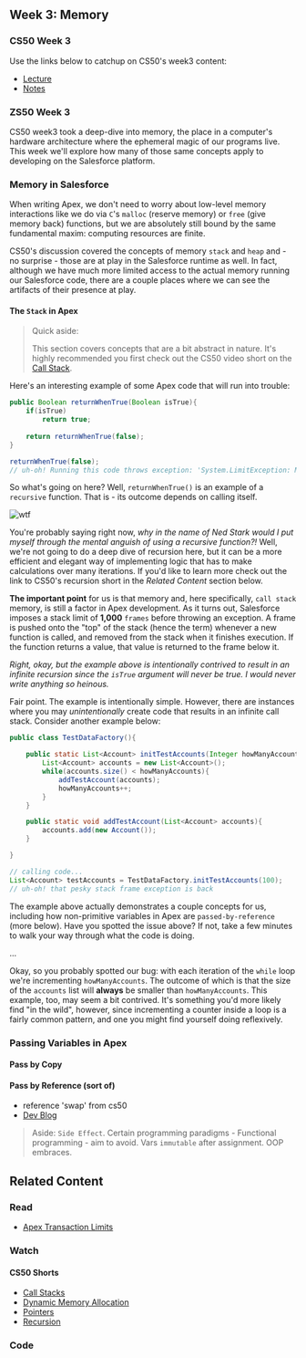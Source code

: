 ## Week 3: Memory

### CS50 Week 3
Use the links below to catchup on CS50's week3 content: 

- [Lecture](https://www.youtube.com/watch?v=cC9I3XxkZXw)
- [Notes](https://cs50.harvard.edu/college/weeks/3/notes/)

### ZS50 Week 3

CS50 week3 took a deep-dive into memory, the place in a computer's hardware architecture where the ephemeral magic of our programs live. This week we'll explore how many of those same concepts apply to developing on the Salesforce platform. 

### Memory in Salesforce

When writing Apex, we don't need to worry about low-level memory interactions like we do via `C`'s `malloc` (reserve memory) or `free` (give memory back) functions, but we are absolutely still bound by the same fundamental maxim: computing resources are finite. 

CS50's discussion covered the concepts of memory `stack` and `heap` and - no surprise - those are at play in the Salesforce runtime as well. In fact, although we have much more limited access to the actual memory running our Salesforce code, there are a couple places where we can see the artifacts of their presence at play.

#### The `Stack` in Apex

> Quick aside: 
> 
> This section covers concepts that are a bit abstract in nature. It's highly recommended you first check out the CS50 video short on the [Call Stack](https://www.youtube.com/embed/aCPkszeKRa4). 

Here's an interesting example of some Apex code that will run into trouble: 

```java
public Boolean returnWhenTrue(Boolean isTrue){
    if(isTrue)
        return true; 
    
    return returnWhenTrue(false); 
}

returnWhenTrue(false);
// uh-oh! Running this code throws exception: 'System.LimitException: Maximum stack depth reached: 1001'
```

So what's going on here? Well, `returnWhenTrue()` is an example of a `recursive` function. That is - its outcome depends on calling itself. 

![wtf](https://media.giphy.com/media/114U9jSRDkSWSk/giphy.gif)

You're probably saying right now, *why in the name of Ned Stark would I put myself through the mental anguish of using a recursive function?!* Well, we're not going to do a deep dive of recursion here, but it can be a more efficient and elegant way of implementing logic that has to make calculations over many iterations. If you'd like to learn more check out the link to CS50's recursion short in the *Related Content* section below.

**The important point** for us is that memory and, here specifically, `call stack` memory, is still a factor in Apex development. As it turns out, Salesforce imposes a stack limit of **1,000** `frames` before throwing an exception. A frame is pushed onto the "top" of the stack (hence the term) whenever a new function is called, and removed from the stack when it finishes execution. If the function returns a value, that value is returned to the frame below it. 

*Right, okay, but the example above is intentionally contrived to result in an infinite recursion since the `isTrue` argument will never be true. I would never write anything so heinous.*

Fair point. The example is intentionally simple. However, there are instances where you may *unintentionally* create code that results in an infinite call stack. Consider another example below: 

```java
public class TestDataFactory(){

    public static List<Account> initTestAccounts(Integer howManyAccounts){
        List<Account> accounts = new List<Account>(); 
        while(accounts.size() < howManyAccounts){
            addTestAccount(accounts); 
            howManyAccounts++;  
        }
    }

    public static void addTestAccount(List<Account> accounts){
        accounts.add(new Account()); 
    }

}

// calling code...
List<Account> testAccounts = TestDataFactory.initTestAccounts(100); 
// uh-oh! that pesky stack frame exception is back

```

The example above actually demonstrates a couple concepts for us, including how non-primitive variables in Apex are `passed-by-reference` (more below). Have you spotted the issue above? If not, take a few minutes to walk your way through what the code is doing.

...

Okay, so you probably spotted our bug: with each iteration of the `while` loop we're incrementing `howManyAccounts`. The outcome of which is that the size of the `accounts` list will **always** be smaller than `howManyAccounts`. This example, too, may seem a bit contrived. It's something you'd more likely find "in the wild", however, since incrementing a counter inside a loop is a fairly common pattern, and one you might find yourself doing reflexively. 

### Passing Variables in Apex

#### Pass by Copy

#### Pass by Reference (sort of)

- reference 'swap' from cs50
- [Dev Blog](https://developer.salesforce.com/blogs/developer-relations/2012/05/passing-parameters-by-reference-and-by-value-in-apex.html)

> Aside: 
> `Side Effect`. Certain programming paradigms - Functional programming - aim to avoid. Vars `immutable` after assignment. OOP embraces.

## Related Content

### Read

- [Apex Transaction Limits](https://developer.salesforce.com/docs/atlas.en-us.apexcode.meta/apexcode/apex_gov_limits.htm)

### Watch

#### CS50 Shorts

- [Call Stacks](https://www.youtube.com/embed/aCPkszeKRa4?autoplay=1&rel=0)
- [Dynamic Memory Allocation](https://www.youtube.com/embed/xa4ugmMDhiE?autoplay=1&rel=0)
- [Pointers](https://www.youtube.com/embed/XISnO2YhnsY?autoplay=1&rel=0)
- [Recursion](https://www.youtube.com/embed/mz6tAJMVmfM?autoplay=1&rel=0)

### Code